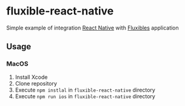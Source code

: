 # fluxible-react-native
Simple example of integration [React Native](https://github.com/facebook/react-native) with [Fluxibles](https://github.com/yahoo/fluxible) application

## Usage

### MacOS

1. Install Xcode
2. Clone repository 
3. Execute `npm instlal` in  `fluxible-react-native` directory
4. Execute `npm run ios` in  `fluxible-react-native` directory 
